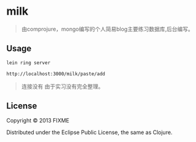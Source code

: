 # milk
> 由comprojure，mongo编写的个人简易blog主要练习数据库,后台编写。


## Usage

```bash
lein ring server 

http://localhost:3000/milk/paste/add
```
>连接没有 由于实习没有完全整理。

## License

Copyright © 2013 FIXME

Distributed under the Eclipse Public License, the same as Clojure.
